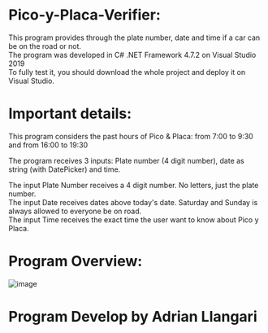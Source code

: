 # Pico-y-Placa-Verifier:

This program provides through the plate number, date and time if a car can be on the road or not. <br>
The program was developed in C# .NET Framework 4.7.2 on Visual Studio 2019 <br>
To fully test it, you should download the whole project and deploy it on Visual Studio. 

# Important details: 

This program considers the past hours of Pico & Placa: 
from 7:00 to 9:30 and 
from 16:00 to 19:30 

The program receives 3 inputs: Plate number (4 digit number), date as string (with DatePicker) and time.
<br>

The input Plate Number receives a 4 digit number. No letters, just the plate number. <br>
The input Date receives dates above today's date. Saturday and Sunday is always allowed to everyone be on road. <br>
The input Time receives the exact time the user want to know about Pico y Placa.

# Program Overview:


![image](https://user-images.githubusercontent.com/63516965/172219015-4415df09-cba1-4e3a-9bdf-7236fc5b67cf.png)



# Program Develop by Adrian Llangari
